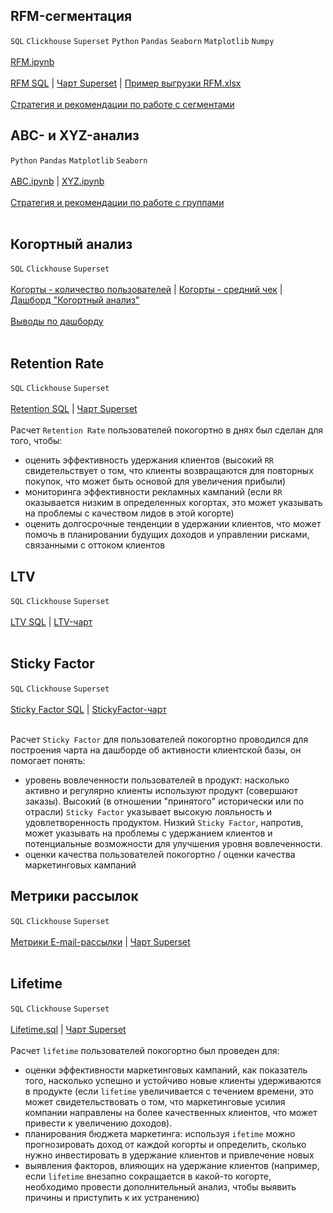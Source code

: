 ## RFM-сегментация
`SQL` `Clickhouse` `Superset` `Python` `Pandas` `Seaborn` `Matplotlib` `Numpy` <br><br>
[RFM.ipynb](https://github.com/annapavlovads/DA_portfolio/blob/main/abc_xyz_rfm_ltv_cohorts/clients_rest/RFM_pandas/RFM_pandas.ipynb)<br><br>
[RFM SQL](https://github.com/annapavlovads/DA_portfolio/blob/main/abc_xyz_rfm_ltv_cohorts/clients_rest/RFM_sql/RFM_request.sql) | 
[Чарт Superset](https://drive.google.com/file/d/19gN3bHp19ePkfJJ2K1sd7dergSzEQlQO/view?usp=drive_link) | 
[Пример выгрузки RFM.xlsx](https://github.com/annapavlovads/DA_portfolio/raw/main/abc_xyz_rfm_ltv_cohorts/clients_rest/RFM_sql/sample_rfm_request.xlsx)<br><br>
[Стратегия и рекомендации по работе с сегментами](https://github.com/annapavlovads/DA_portfolio/blob/main/abc_xyz_rfm_ltv_cohorts/clients_rest/RFM_sql/RFM_advice.md)

## ABC- и XYZ-анализ
`Python` `Pandas` `Matplotlib` `Seaborn` <br><br>
[ABC.ipynb](https://github.com/annapavlovads/DA_portfolio/blob/main/abc_xyz_rfm/goods_rest/ABC_pandas.ipynb) | 
[XYZ.ipynb](https://github.com/annapavlovads/DA_portfolio/blob/main/abc_xyz_rfm/goods_rest/XYZ_pandas.ipynb) <br><br>
[Стратегия и рекомендации по работе с группами]()<br><br>

## Когортный анализ
`SQL` `Clickhouse` `Superset` <br><br>
[Когорты - количество пользователей](https://github.com/annapavlovads/DA_portfolio/blob/main/dashboards/pl_cohorts_db/cohorts_clients_qty.sql) | [Когорты - средний чек](https://github.com/annapavlovads/DA_portfolio/blob/main/dashboards/pl_cohorts_db/cohorts_avg_cheque.sql)
| [Дашборд "Когортный анализ"](https://drive.google.com/file/d/1dRhG_0Fvu3KK26tUaAO3wwXrvdwB_pNO/view?usp=drive_link)<br><br>
[Выводы по дашборду]()<br><br>

## Retention Rate
`SQL` `Clickhouse` `Superset` <br><br>
[Retention SQL](https://github.com/annapavlovads/DA_portfolio/blob/main/dashboards/pl_kpi/%D0%A1%D1%80%D0%B5%D0%B4%D0%BD%D0%B8%D0%B9%20RR-N-days.sql) 
| [Чарт Superset]()<br><br> 
Расчет `Retention Rate` пользователей покогортно в днях был сделан для того, чтобы:
- оценить эффективность удержания клиентов (высокий `RR` свидетельствует о том, что клиенты возвращаются для повторных покупок, что может быть основой для увеличения прибыли)
- мониторинга эффективности рекламных кампаний (если `RR` оказывается низким в определенных когортах, это может указывать на проблемы с качеством лидов в этой когорте) 
- оценить долгосрочные тенденции в удержании клиентов, что может помочь в планировании будущих доходов и управлении рисками, связанными с оттоком клиентов <br>

## LTV
`SQL` `Clickhouse` `Superset` <br><br>
[LTV SQL](https://github.com/annapavlovads/DA_portfolio/blob/main/dashboards/pl_cohorts_db/ltv.sql) 
| [LTV-чарт](https://drive.google.com/file/d/1yGfa4xbtTKpSCLWajFtiSvCfnuH3j71q/view?usp=drive_link)<br><br>

## Sticky Factor
`SQL` `Clickhouse` `Superset` <br><br>
[Sticky Factor SQL](https://github.com/annapavlovads/DA_portfolio/blob/main/dashboards/pl_kpi/%D0%94%D0%B8%D0%BD%D0%B0%D0%BC%D0%B8%D0%BA%D0%B0%20Sticky%20Factor.sql) 
| [StickyFactor-чарт](https://drive.google.com/file/d/1P4sWCA-KW-7XKQ_kl5599zgt4IWrsD0V/view?usp=drive_link) <br><br>

Расчет `Sticky Factor` для пользователей покогортно проводился для построения чарта на дашборде об активности клиентской базы, он помогает понять:
- уровень вовлеченности пользователей в продукт: насколько активно и регулярно клиенты используют продукт (совершают заказы). Высокий (в отношении "принятого" исторически или по отрасли) `Sticky Factor` указывает высокую лояльность и удовлетворенность продуктом. Низкий `Sticky Factor`, напротив, может указывать на проблемы с удержанием клиентов и потенциальные возможности для улучшения уровня вовлеченности.
- оценки качества пользователей покогортно / оценки качества маркетинговых кампаний <br>

## Метрики рассылок
`SQL` `Clickhouse` `Superset` <br><br>
[Метрики E-mail-рассылки]() | [Чарт Superset]() <br><br>

## Lifetime
`SQL` `Clickhouse` `Superset` <br><br>
[Lifetime.sql](https://github.com/annapavlovads/DA_portfolio/blob/main/abc_xyz_rfm_ltv_cohorts/clients_rest/cohorts_lifetime_sql/lifetime_days.sql) |
[Чарт Superset](https://drive.google.com/file/d/1yIfqzxUtB88kXQVqtG85gJ8tGoULVbNR/view?usp=drive_link)
<br><br>
Расчет `lifetime` пользователей покогортно был проведен для: 
- оценки эффективности маркетинговых кампаний, как показатель того, насколько успешно и устойчиво новые клиенты удерживаются в продукте (если `lifetime` увеличивается с течением времени, это может свидетельствовать о том, что маркетинговые усилия компании направлены на более качественных клиентов, что может привести к увеличению доходов).
- планирования бюджета маркетинга: используя `ifetime` можно прогнозировать доход от каждой когорты и определить, сколько нужно инвестировать в удержание клиентов и привлечение новых
- выявления факторов, влияющих на удержание клиентов (например, если `lifetime` внезапно сокращается в какой-то когорте, необходимо провести дополнительный анализ, чтобы выявить причины и приступить к их устранению) <br>

